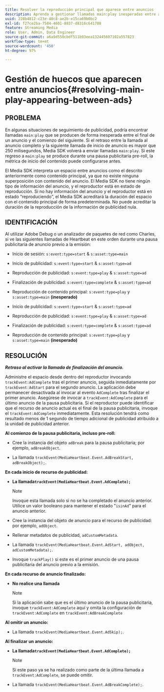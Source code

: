 ```yaml
---
title: Resolver la reproducción principal que aparece entre anuncios
description: Aprenda a gestionar llamadas main:play inesperadas entre anuncios.
uuid: 228b4812-c23e-40c8-ae2b-e15ca69b0bc2
exl-id: f27ce2ba-7584-4601-8837-d8316c641708
feature: Streaming Media
role: User, Admin, Data Engineer
source-git-commit: a6a9d550cbdf511b93eea132445607102a557823
workflow-type: tm+mt
source-wordcount: '450'
ht-degree: 97%

---
```



# Gestión de huecos que aparecen entre anuncios{#resolving-main-play-appearing-between-ads}

## PROBLEMA

En algunas situaciones de seguimiento de publicidad, podría encontrar llamadas `main:play` que se producen de forma inesperada entre el final de un anuncio y el comienzo del siguiente. Si el retraso entre la llamada al anuncio completo y la siguiente llamada de inicio de anuncio es mayor que 250 milisegundos, Media SDK volverá a enviar llamadas `main:play`. Si este regreso a `main:play` se produce durante una pausa publicitaria pre-roll, la métrica de inicio del contenido puede configurarse antes.

El Media SDK interpreta un espacio entre anuncios como el descrito anteriormente como contenido principal, ya que no existe ninguna superposición con contenido del anuncio. El Media SDK no tiene ningún tipo de información del anuncio, y el reproductor está en estado de reproducción. Si no hay información del anuncio y el reproductor está en estado “reproduciendo”, el Media SDK acreditará la duración del espacio con el contenido principal de forma predeterminada. No puede acreditar la duración de la reproducción de la información de publicidad nula.

## IDENTIFICACIÓN

Al utilizar Adobe Debug o un analizador de paquetes de red como Charles, si ve las siguientes llamadas de Heartbeat en este orden durante una pausa publicitaria de anuncio previo a la emisión:

* Inicio de sesión: `s:event:type=start` &amp; `s:asset:type=main`
* Inicio de publicidad: `s:event:type=start` &amp; `s:asset:type=ad`
* Reproducción de publicidad: `s:event:type=play` &amp; `s:asset:type=ad`
* Finalización de publicidad: `s:event:type=complete` &amp; `s:asset:type=ad`
* Reproducción de contenido principal: `s:event:type=play` y `s:asset:type=main` **(inesperado)**

* Inicio de publicidad: `s:event:type=start` &amp; `s:asset:type=ad`
* Reproducción de publicidad: `s:event:type=play` &amp; `s:asset:type=ad`
* Finalización de publicidad: `s:event:type=complete` &amp; `s:asset:type=ad`
* Reproducción de contenido principal: `s:event:type=play` y `s:asset:type=main` **(inesperado)**

## RESOLUCIÓN

***Retraso al activar la llamada de finalización del anuncio.***

Administre el espacio desde dentro del reproductor invocando `trackEvent:AdComplete` tras el primer anuncio, seguida inmediatamente por `trackEvent:AdStart` para el segundo anuncio. La aplicación debe permanecer desactivada al invocar al evento `AdComplete` tras finalizar el primer anuncio. Asegúrese de invocar a `trackEvent:AdComplete` para el último anuncio de la pausa publicitaria. Si el reproductor puede identificar que el recurso de anuncio actual es el final de la pausa publicitaria, invoque el `trackEvent:AdComplete` inmediatamente. Esta resolución tendrá como resultado menos de 1 segundo de tiempo adicional de publicidad atribuido a la unidad de publicidad anterior.

**Al comienzo de la pausa publicitaria, incluso pre-roll:**

* Cree la instancia del objeto `adBreak` para la pausa publicitaria; por ejemplo, `adBreakObject`.

* La llamada `trackEvent(MediaHeartbeat.Event.AdBreakStart, adBreakObject);`.

**En cada inicio de recurso de publicidad:**

* **La llamada`trackEvent(MediaHeartbeat.Event.AdComplete);`**

  >[!NOTE]
  >
  >Invoque esta llamada solo si no se ha completado el anuncio anterior. Utilice un valor booleano para mantener el estado &quot;`isinAd`&quot; para el anuncio anterior.

* Cree la instancia del objeto de anuncio para el recurso de publicidad: por ejemplo, `adObject`.
* Rellenar metadatos de publicidad, `adCustomMetadata`.
* La llamada `trackEvent(MediaHeartbeat.Event.AdStart, adObject, adCustomMetadata);`.
* Invoque `trackPlay()` si este es el primer anuncio de una pausa publicitaria del anuncio previo a la emisión.

**En cada recurso de anuncio finalizado:**

* **No realice una llamada**

  >[!NOTE]
  >
  >Si la aplicación sabe que es el último anuncio de la pausa publicitaria, invoque `trackEvent:AdComplete` aquí y omita la configuración de `trackEvent:AdComplete` en `trackEvent:AdBreakComplete`

**Al omitir un anuncio:**

* La llamada `trackEvent(MediaHeartbeat.Event.AdSkip);`.

**Al finalizar un anuncio:**

* **La llamada`trackEvent(MediaHeartbeat.Event.AdComplete);`**

  >[!NOTE]
  >
  >Si este paso ya se ha realizado como parte de la última llamada a `trackEvent:AdComplete`, se puede omitir.

* La llamada `trackEvent(MediaHeartbeat.Event.AdBreakComplete);`.
